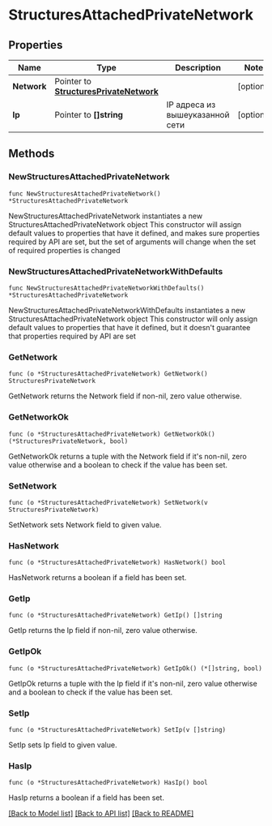 # StructuresAttachedPrivateNetwork

## Properties

Name | Type | Description | Notes
------------ | ------------- | ------------- | -------------
**Network** | Pointer to [**StructuresPrivateNetwork**](StructuresPrivateNetwork.md) |  | [optional] 
**Ip** | Pointer to **[]string** | IP адреса из вышеуказанной сети | [optional] 

## Methods

### NewStructuresAttachedPrivateNetwork

`func NewStructuresAttachedPrivateNetwork() *StructuresAttachedPrivateNetwork`

NewStructuresAttachedPrivateNetwork instantiates a new StructuresAttachedPrivateNetwork object
This constructor will assign default values to properties that have it defined,
and makes sure properties required by API are set, but the set of arguments
will change when the set of required properties is changed

### NewStructuresAttachedPrivateNetworkWithDefaults

`func NewStructuresAttachedPrivateNetworkWithDefaults() *StructuresAttachedPrivateNetwork`

NewStructuresAttachedPrivateNetworkWithDefaults instantiates a new StructuresAttachedPrivateNetwork object
This constructor will only assign default values to properties that have it defined,
but it doesn't guarantee that properties required by API are set

### GetNetwork

`func (o *StructuresAttachedPrivateNetwork) GetNetwork() StructuresPrivateNetwork`

GetNetwork returns the Network field if non-nil, zero value otherwise.

### GetNetworkOk

`func (o *StructuresAttachedPrivateNetwork) GetNetworkOk() (*StructuresPrivateNetwork, bool)`

GetNetworkOk returns a tuple with the Network field if it's non-nil, zero value otherwise
and a boolean to check if the value has been set.

### SetNetwork

`func (o *StructuresAttachedPrivateNetwork) SetNetwork(v StructuresPrivateNetwork)`

SetNetwork sets Network field to given value.

### HasNetwork

`func (o *StructuresAttachedPrivateNetwork) HasNetwork() bool`

HasNetwork returns a boolean if a field has been set.

### GetIp

`func (o *StructuresAttachedPrivateNetwork) GetIp() []string`

GetIp returns the Ip field if non-nil, zero value otherwise.

### GetIpOk

`func (o *StructuresAttachedPrivateNetwork) GetIpOk() (*[]string, bool)`

GetIpOk returns a tuple with the Ip field if it's non-nil, zero value otherwise
and a boolean to check if the value has been set.

### SetIp

`func (o *StructuresAttachedPrivateNetwork) SetIp(v []string)`

SetIp sets Ip field to given value.

### HasIp

`func (o *StructuresAttachedPrivateNetwork) HasIp() bool`

HasIp returns a boolean if a field has been set.


[[Back to Model list]](../README.md#documentation-for-models) [[Back to API list]](../README.md#documentation-for-api-endpoints) [[Back to README]](../README.md)


